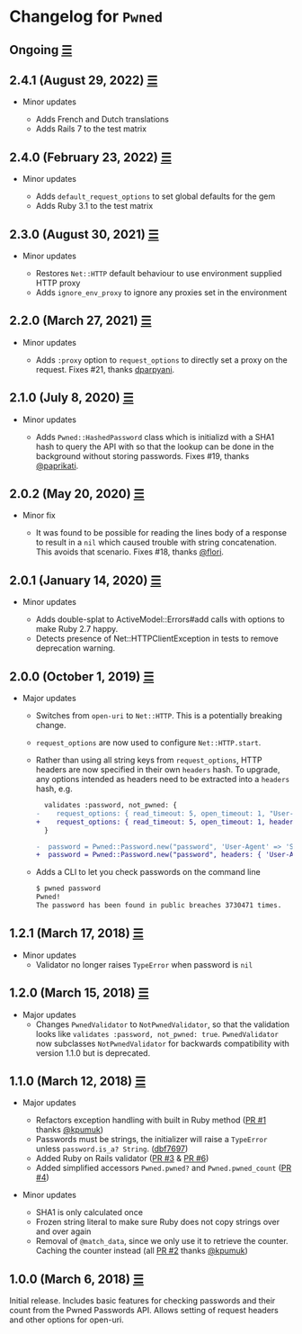 # Changelog for `Pwned`

## Ongoing [☰](https://github.com/philnash/pwned/compare/v2.4.0...master)

## 2.4.1 (August 29, 2022) [☰](https://github.com/philnash/pwned/compare/v2.4.0...v2.4.1)

- Minor updates

  - Adds French and Dutch translations
  - Adds Rails 7 to the test matrix

## 2.4.0 (February 23, 2022) [☰](https://github.com/philnash/pwned/compare/v2.3.0...v2.4.0)

- Minor updates

  - Adds `default_request_options` to set global defaults for the gem
  - Adds Ruby 3.1 to the test matrix

## 2.3.0 (August 30, 2021) [☰](https://github.com/philnash/pwned/compare/v2.2.0...v2.3.0)

- Minor updates

  - Restores `Net::HTTP` default behaviour to use environment supplied HTTP
    proxy
  - Adds `ignore_env_proxy` to ignore any proxies set in the environment

## 2.2.0 (March 27, 2021) [☰](https://github.com/philnash/pwned/compare/v2.1.0...v2.2.0)

- Minor updates

  - Adds `:proxy` option to `request_options` to directly set a proxy on the
    request. Fixes #21, thanks [dparpyani](https://github.com/dparpyani).

## 2.1.0 (July 8, 2020) [☰](https://github.com/philnash/pwned/compare/v2.0.2...v2.1.0)

- Minor updates

  - Adds `Pwned::HashedPassword` class which is initializd with a SHA1 hash to
    query the API with so that the lookup can be done in the background without
    storing passwords. Fixes #19, thanks [@paprikati](https://github.com/paprikati).

## 2.0.2 (May 20, 2020) [☰](https://github.com/philnash/pwned/compare/v2.0.1...v2.0.2)

- Minor fix

  - It was found to be possible for reading the lines body of a response to
    result in a `nil` which caused trouble with string concatenation. This
    avoids that scenario. Fixes #18, thanks [@flori](https://github.com/flori).

## 2.0.1 (January 14, 2020) [☰](https://github.com/philnash/pwned/compare/v2.0.0...v2.0.1)

- Minor updates

  - Adds double-splat to ActiveModel::Errors#add calls with options to make Ruby 2.7 happy.
  - Detects presence of Net::HTTPClientException in tests to remove deprecation warning.

## 2.0.0 (October 1, 2019) [☰](https://github.com/philnash/pwned/compare/v1.2.1...v2.0.0)

- Major updates

  - Switches from `open-uri` to `Net::HTTP`. This is a potentially breaking change.
  - `request_options` are now used to configure `Net::HTTP.start`.
  - Rather than using all string keys from `request_options`, HTTP headers are now
    specified in their own `headers` hash. To upgrade, any options intended as
    headers need to be extracted into a `headers` hash, e.g.

    ```diff
      validates :password, not_pwned: {
    -    request_options: { read_timeout: 5, open_timeout: 1, "User-Agent" => "Super fun user agent" }
    +    request_options: { read_timeout: 5, open_timeout: 1, headers: { "User-Agent" => "Super fun user agent" } }
      }

    -  password = Pwned::Password.new("password", 'User-Agent' => 'Super fun new user agent')
    +  password = Pwned::Password.new("password", headers: { 'User-Agent' => 'Super fun new user agent' }, read_timeout: 10)
    ```

  - Adds a CLI to let you check passwords on the command line

    ```bash
    $ pwned password
    Pwned!
    The password has been found in public breaches 3730471 times.
    ```

## 1.2.1 (March 17, 2018) [☰](https://github.com/philnash/pwned/compare/v1.2.0...v1.2.1)

- Minor updates
  - Validator no longer raises `TypeError` when password is `nil`

## 1.2.0 (March 15, 2018) [☰](https://github.com/philnash/pwned/compare/v1.1.0...v1.2.0)

- Major updates
  - Changes `PwnedValidator` to `NotPwnedValidator`, so that the validation looks like `validates :password, not_pwned: true`. `PwnedValidator` now subclasses `NotPwnedValidator` for backwards compatibility with version 1.1.0 but is deprecated.

## 1.1.0 (March 12, 2018) [☰](https://github.com/philnash/pwned/compare/v1.0.0...v1.1.0)

- Major updates

  - Refactors exception handling with built in Ruby method ([PR #1](https://github.com/philnash/pwned/pull/1) thanks [@kpumuk](https://github.com/kpumuk))
  - Passwords must be strings, the initializer will raise a `TypeError` unless `password.is_a? String`. ([dbf7697](https://github.com/philnash/pwned/commit/dbf7697e878d87ac74aed1e715cee19b73473369))
  - Added Ruby on Rails validator ([PR #3](https://github.com/philnash/pwned/pull/3) & [PR #6](https://github.com/philnash/pwned/pull/6))
  - Added simplified accessors `Pwned.pwned?` and `Pwned.pwned_count` ([PR #4](https://github.com/philnash/pwned/pull/4))

- Minor updates
  - SHA1 is only calculated once
  - Frozen string literal to make sure Ruby does not copy strings over and over again
  - Removal of `@match_data`, since we only use it to retrieve the counter. Caching the counter instead (all [PR #2](https://github.com/philnash/pwned/pull/2) thanks [@kpumuk](https://github.com/kpumuk))

## 1.0.0 (March 6, 2018) [☰](https://github.com/philnash/pwned/commits/v1.0.0)

Initial release. Includes basic features for checking passwords and their count from the Pwned Passwords API. Allows setting of request headers and other options for open-uri.
